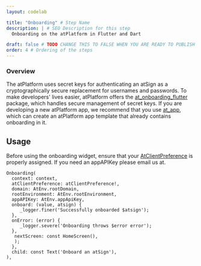 ```yaml
---
layout: codelab

title: "Onboarding" # Step Name
description: | # SEO Description for this step
  Onboarding on the atPlatform in Flutter and Dart

draft: false # TODO CHANGE THIS TO FALSE WHEN YOU ARE READY TO PUBLISH THE PAGE
order: 4 # Ordering of the steps
---
```


### Overview

The atPlatform uses secret keys for authenticating an atSign as a cryptographically secure replacement for usernames and passwords. To make developers' lives easier, atPlatform offers the [at_onboarding_flutter](https://pub.dev/packages/at_onboarding_flutter) package, which handles secure management of secret keys. If you are developing a new atPlatform app, we recommend that you use [at_app](https://pub.dev/packages/at_app), which can create an atPlatform app template that already contains onboarding in it.

## Usage

Before using the onboarding widget, ensure that your [AtClientPreference](https://docs.google.com/document/d/14PZ-FHV9djBJL1RR8G8aYd6qxiWErBJEvRW9hD0pfNQ/edit#heading=h.yept27gyvv8g) is properly assigned.
If you need an appAPIKey please email us at.

```
Onboarding(
  context: context,
  atClientPreference: atClientPreference!,
  domain: AtEnv.rootDomain,
  rootEnvironment: AtEnv.rootEnvironment,
  appAPIKey: AtEnv.appApiKey,
  onboard: (value, atsign) {
     _logger.finer('Successfully onboarded $atsign');
  },
  onError: (error) {
     _logger.severe('Onboarding throws $error error');
  },
   nextScreen: const HomeScreen(),
   );
  },
  child: const Text('Onboard an atSign'),
),
```
